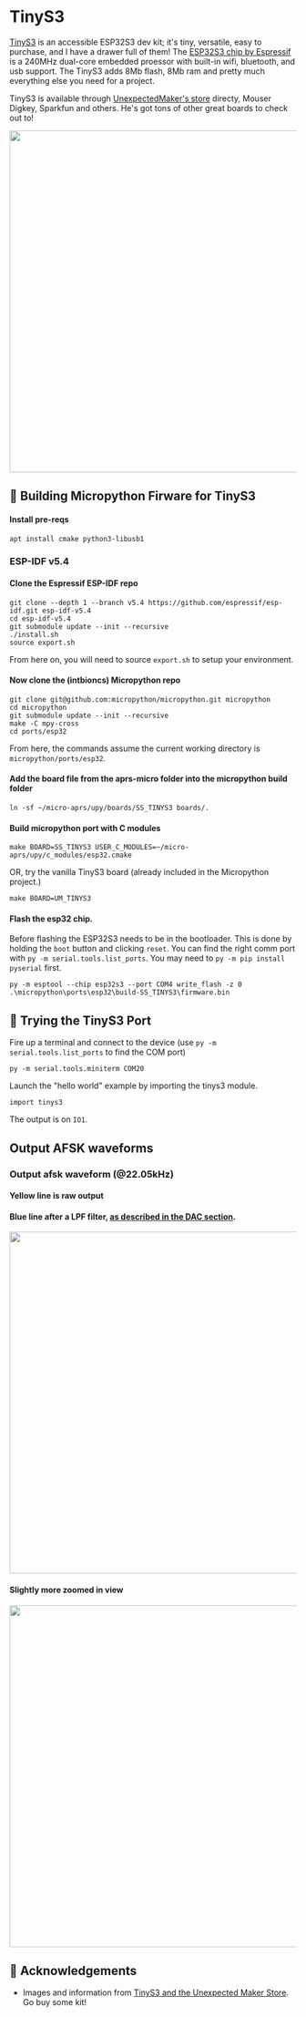 # TinyS3

[TinyS3](https://unexpectedmaker.com/shop.html#!/TinyS3/p/577100101/category=154217256) is an accessible ESP32S3 dev kit; it's tiny, versatile, easy to purchase, and I have a drawer full of them!  The [ESP32S3 chip by Espressif](https://www.espressif.com/en/products/socs/esp32-s3) is a 240MHz dual-core embedded proessor with built-in wifi, bluetooth, and usb support.  The TinyS3 adds 8Mb flash, 8Mb ram and pretty much everything else you need for a project.  

TinyS3 is available through [UnexpectedMaker's store](https://unexpectedmaker.com/) directy, Mouser Digkey, Sparkfun and others. He's got tons of other great boards to check out to!

<p align="center">
  <img src="https://github.com/stephanelsmith/micro-aprs/blob/master/docs/ports/tinys3/pins_tinys3.jpg?raw=true" alt="" width="600"/>
</p>

## :hammer: Building Micropython Firware for TinyS3
#### Install pre-reqs
```
apt install cmake python3-libusb1
```
### ESP-IDF v5.4
#### Clone the Espressif ESP-IDF repo
```
git clone --depth 1 --branch v5.4 https://github.com/espressif/esp-idf.git esp-idf-v5.4
cd esp-idf-v5.4
git submodule update --init --recursive
./install.sh
source export.sh
```
From here on, you will need to source ```export.sh``` to setup your environment.

#### Now clone the (intbioncs) Micropython repo
```
git clone git@github.com:micropython/micropython.git micropython
cd micropython
git submodule update --init --recursive
make -C mpy-cross
cd ports/esp32
```
From here, the commands assume the current working directory is ```micropython/ports/esp32```.

#### Add the board file from the aprs-micro folder into the micropython build folder
```
ln -sf ~/micro-aprs/upy/boards/SS_TINYS3 boards/.
```

#### Build micropython port with C modules
```
make BOARD=SS_TINYS3 USER_C_MODULES=~/micro-aprs/upy/c_modules/esp32.cmake
```

OR, try the vanilla TinyS3 board (already included in the Micropython project.)
```
make BOARD=UM_TINYS3
```


#### Flash the esp32 chip.
Before flashing the ESP32S3 needs to be in the bootloader.  This is done by holding the ```boot``` button and clicking ```reset```.  You can find the right comm port with ```py -m serial.tools.list_ports```.  You may need to ```py -m pip install pyserial``` first.
```
py -m esptool --chip esp32s3 --port COM4 write_flash -z 0 .\micropython\ports\esp32\build-SS_TINYS3\firmware.bin
```


## :runner: Trying the TinyS3 Port
Fire up a terminal and connect to the device (use ```py -m serial.tools.list_ports``` to find the COM port)
```
py -m serial.tools.miniterm COM20
```

Launch the "hello world" example by importing the tinys3 module.
```
import tinys3
```

The output is on ```IO1```.

## Output AFSK waveforms

### Output afsk waveform (@22.05kHz)
#### Yellow line is raw output
#### Blue line after a LPF filter, [as described in the DAC section](../dac/README.md).
<img src="out1.jpg" width="600">

#### Slightly more zoomed in view
<img src="out2.jpg" width="600">

## :raised_hands: Acknowledgements
- Images and information from [TinyS3 and the Unexpected Maker Store](https://esp32s3.com/tinys3.html).  Go buy some kit!


